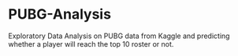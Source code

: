 # PUBG-Analysis
Exploratory Data Analysis on PUBG data from Kaggle and predicting whether a player will reach the top 10 roster or not.
